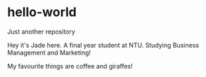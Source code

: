# hello-world
Just another repository

Hey it's Jade here. A final year student at NTU. Studying Business Management and Marketing!

My favourite things are coffee and giraffes!
